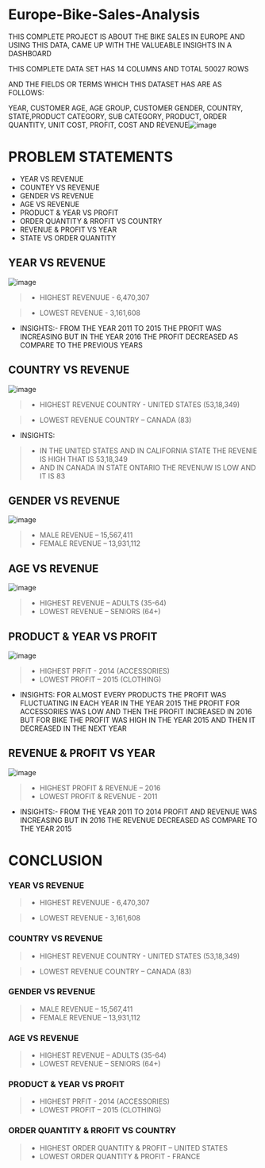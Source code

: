 # Europe-Bike-Sales-Analysis
THIS COMPLETE PROJECT IS ABOUT THE BIKE SALES IN EUROPE AND USING THIS DATA, CAME UP WITH THE VALUEABLE INSIGHTS IN A DASHBOARD

THIS COMPLETE DATA SET HAS 14 COLUMNS AND TOTAL 50027 ROWS

AND THE FIELDS OR TERMS WHICH THIS DATASET HAS ARE AS FOLLOWS:

YEAR, CUSTOMER AGE, AGE GROUP, CUSTOMER GENDER, COUNTRY, STATE,PRODUCT CATEGORY, SUB CATEGORY, PRODUCT, ORDER QUANTITY, UNIT COST, PROFIT, COST AND REVENUE![image](https://github.com/anshul-gupta96/Europe-Bike-Sales-Analysis/assets/113038747/ae7130f0-f076-4629-9452-1bd08f14868d)

# PROBLEM STATEMENTS
- YEAR VS REVENUE <br>
- COUNTEY VS REVENUE <br>
- GENDER VS REVENUE <br>
- AGE VS REVENUE <br>
- PRODUCT & YEAR VS PROFIT <br>
- ORDER QUANTITY & RROFIT VS COUNTRY <br>
- REVENUE & PROFIT VS YEAR <br>
- STATE VS ORDER QUANTITY <br>


##  YEAR VS REVENUE

![image](https://github.com/anshul-gupta96/Europe-Bike-Sales-Analysis/assets/113038747/bc0479d6-2cb2-45f9-b043-088246d066d9)


> - HIGHEST REVENUUE - 6,470,307
	
> - LOWEST REVENUE - 3,161,608

- INSIGHTS:- FROM THE YEAR 2011 TO 2015 THE PROFIT WAS INCREASING BUT IN THE YEAR 2016 THE PROFIT DECREASED AS COMPARE TO THE PREVIOUS YEARS

    

## COUNTRY VS REVENUE

![image](https://github.com/anshul-gupta96/Europe-Bike-Sales-Analysis/assets/113038747/a3786c68-1a3d-4330-a978-e1f24f9ec5fe)

> - HIGHEST REVENUE COUNTRY  - UNITED STATES (53,18,349)

> - LOWEST REVENUE COUNTRY – CANADA (83)
- INSIGHTS:
>- IN THE UNITED STATES AND IN CALIFORNIA STATE THE REVENIE IS HIGH THAT IS 53,18,349
> - AND IN CANADA IN STATE  ONTARIO THE REVENUW IS LOW AND IT IS 83


 ## GENDER VS REVENUE
 ![image](https://github.com/anshul-gupta96/Europe-Bike-Sales-Analysis/assets/113038747/7b959a8b-7ba9-4a7c-baed-f990e30d0675)
 >-  MALE REVENUE – 15,567,411
 >-  FEMALE REVENUE – 13,931,112

## AGE VS REVENUE
![image](https://github.com/anshul-gupta96/Europe-Bike-Sales-Analysis/assets/113038747/71a95e6f-0a6c-40d9-833a-398b6054d74f)
>- HIGHEST REVENUE – ADULTS (35-64)
>- LOWEST REVENUE – SENIORS (64+)


## PRODUCT & YEAR VS PROFIT
![image](https://github.com/anshul-gupta96/Europe-Bike-Sales-Analysis/assets/113038747/aa0b82e4-8cf7-45df-aedb-a1dbcb2368ca)
>- HIGHEST PRFIT  - 2014 (ACCESSORIES)
>- LOWEST PROFIT – 2015 (CLOTHING)
- INSIGHTS: FOR ALMOST EVERY PRODUCTS THE PROFIT WAS FLUCTUATING IN EACH YEAR
IN THE YEAR 2015 THE PROFIT FOR ACCESSORIES WAS LOW AND THEN THE PROFIT INCREASED IN 2016
BUT FOR BIKE THE PROFIT WAS HIGH IN THE YEAR 2015 AND THEN IT DECREASED IN THE NEXT YEAR

## REVENUE & PROFIT VS YEAR
![image](https://github.com/anshul-gupta96/Europe-Bike-Sales-Analysis/assets/113038747/f076b64f-1407-4c14-83da-f1da085b567a)
> - HIGHEST PROFIT & REVENUE – 2016
> - LOWEST PROFIT & REVENUE - 2011
- INSIGHTS:- FROM THE YEAR 2011 TO 2014 PROFIT AND REVENUE WAS INCREASING BUT IN 2016 THE REVENUE DECREASED AS COMPARE TO THE YEAR 2015
# CONCLUSION
 ### YEAR VS REVENUE
>- HIGHEST REVENUUE - 6,470,307
	
>- LOWEST REVENUE - 3,161,608 <br>
### COUNTRY VS REVENUE
>  - HIGHEST REVENUE COUNTRY  - UNITED STATES (53,18,349)

>- LOWEST REVENUE COUNTRY – CANADA (83)
### GENDER VS REVENUE 
>- MALE REVENUE – 15,567,411
>- FEMALE REVENUE – 13,931,112
### AGE VS REVENUE 
>- HIGHEST REVENUE – ADULTS (35-64)
>- LOWEST REVENUE – SENIORS (64+)
### PRODUCT & YEAR VS PROFIT 
>- HIGHEST PRFIT  - 2014 (ACCESSORIES)
>- LOWEST PROFIT – 2015 (CLOTHING)
### ORDER QUANTITY & RROFIT VS COUNTRY 
>- HIGHEST ORDER QUANTITY & PROFIT – UNITED STATES
>- LOWEST ORDER QUANTITY & PROFIT - FRANCE



























 




















